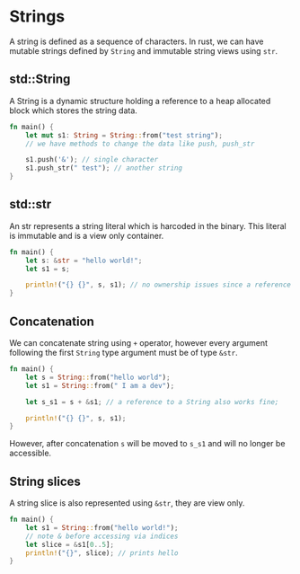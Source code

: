# Strings

A string is defined as a sequence of characters. In rust, we can have mutable strings defined by `String` and immutable string views using `str`.

## std::String

A String is a dynamic structure holding a reference to a heap allocated block which stores the string data.

```rust
fn main() {
    let mut s1: String = String::from("test string");
    // we have methods to change the data like push, push_str

    s1.push('&'); // single character
    s1.push_str(" test"); // another string
}
```

## std::str

An str represents a string literal which is harcoded in the binary. This literal is immutable and is a view only container.

```rust
fn main() {
    let s: &str = "hello world!";
    let s1 = s;

    println!("{} {}", s, s1); // no ownership issues since a reference is passed during the assignment.
}
```

## Concatenation

We can concatenate string using `+` operator, however every argument following the first `String` type argument must be of type `&str`.

```rust
fn main() {
    let s = String::from("hello world");
    let s1 = String::from(" I am a dev");

    let s_s1 = s + &s1; // a reference to a String also works fine;

    println!("{} {}", s, s1);
}
```

However, after concatenation `s` will be moved to `s_s1` and will no longer be accessible.

## String slices

A string slice is also represented using `&str`, they are view only.

```rust
fn main() {
    let s1 = String::from("hello world!");
    // note & before accessing via indices
    let slice = &s1[0..5];
    println!("{}", slice); // prints hello
}
```